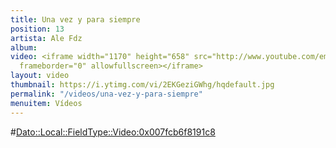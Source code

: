 ```yaml
---
title: Una vez y para siempre
position: 13
artista: Ale Fdz
album: 
video: <iframe width="1170" height="658" src="http://www.youtube.com/embed/2EKGeziGWhg?rel=0"
  frameborder="0" allowfullscreen></iframe>
layout: video
thumbnail: https://i.ytimg.com/vi/2EKGeziGWhg/hqdefault.jpg
permalink: "/videos/una-vez-y-para-siempre"
menuitem: Vídeos
---
```


#<Dato::Local::FieldType::Video:0x007fcb6f8191c8>